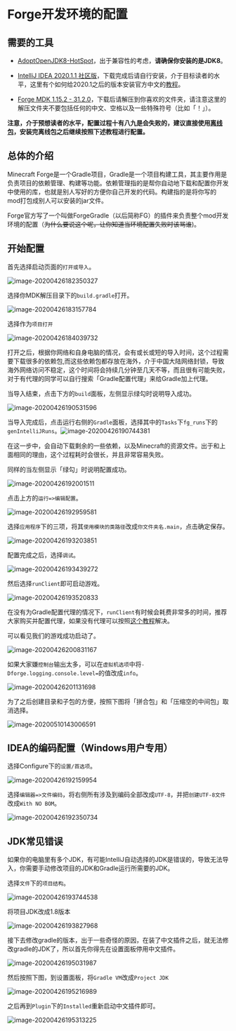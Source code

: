 # Forge开发环境的配置

## 需要的工具

-  [AdoptOpenJDK8-HotSpot](https://adoptopenjdk.net/?variant=openjdk8&jvmVariant=hotspot)，出于兼容性的考虑，**请确保你安装的是JDK8**。
- [IntelliJ IDEA 2020.1.1 社区版](https://www.jetbrains.com/zh-cn/idea/download/)，下载完成后请自行安装，介于目标读者的水平，这里有个如何给2020.1之后的版本安装官方中文的[教程](https://www.bilibili.com/video/BV1NT4y137nb)。

- [Forge MDK 1.15.2 - 31.2.0](https://files.minecraftforge.net/maven/net/minecraftforge/forge/1.15.2-31.2.0/forge-1.15.2-31.2.0-mdk.zip)，下载后请解压到你喜欢的文件夹，请注意这里的解压文件夹不要包括任何的中文、空格以及一些特殊符号（比如「！」）。

**注意，介于预想读者的水平，配置过程十有八九是会失败的，建议直接使用[离线包](https://v2mcdev.com/t/topic/249/2)，安装完离线包之后继续按照下述教程进行配置。**

## 总体的介绍

Minecraft Forge是一个Gradle项目，Gradle是一个项目构建工具，其主要作用是负责项目的依赖管理、构建等功能。依赖管理指的是帮你自动地下载和配置你开发中使用的库，也就是别人写好的方便你自己开发的代码。构建指的是将你写的mod打包成别人可以安装的jar文件。

Forge官方写了一个叫做ForgeGradle（以后简称FG）的插件来负责整个mod开发环境的配置（~~为什么要说这个呢，让你知道当环境配置失败时该骂谁~~)。

## 开始配置

首先选择启动页面的`打开或导入`。

![image-20200426182350327](setup.assets/image-20200426182350327.png)

选择你MDK解压目录下的`build.gradle`打开。

![image-20200426183157784](setup.assets/image-20200426183157784.png)

选择作为`项目打开`

![image-20200426184039732](setup.assets/image-20200426184039732.png)

打开之后，根据你网络和自身电脑的情况，会有或长或短的导入时间，这个过程需要下载很多的依赖包,而这些依赖包都存放在海外，介于中国大陆网络封锁，导致海外网络访问不稳定，这个时间将会持续几分钟至几天不等，而且很有可能失败，对于有代理的同学可以自行搜索「Gradle配置代理」来给Gradle加上代理。

当导入结束，点击下方的`build`面板，左侧显示绿勾时说明导入成功。

![image-20200426190531596](setup.assets/image-20200426190531596.png)

当导入完成后，点击运行右侧的`Gradle`面板，选择其中的`Tasks`下`fg_runs`下的`genIntelliJRuns`。![image-20200426190744381](setup.assets/image-20200426190744381.png)

在这一步中，会自动下载剩余的一些依赖，以及Minecraft的资源文件。出于和上面相同的理由，这个过程耗时会很长，并且非常容易失败。

同样的当左侧显示「绿勾」时说明配置成功。

![image-20200426192001511](setup.assets/image-20200426192001511.png)

点击上方的`运行=>编辑配置`。

![image-20200426192959581](setup.assets/image-20200426192959581.png)

选择`应用程序`下的三项，将其`使用模块的类路径`改成`你文件夹名.main`，点击确定保存。

![image-20200426193203851](setup.assets/image-20200426193203851.png)

配置完成之后，选择`调试`。

![image-20200426193439272](setup.assets/image-20200426193439272.png)

然后选择`runClient`即可启动游戏。

![image-20200426193520833](setup.assets/image-20200426193520833.png)

在没有为Gradle配置代理的情况下，`runClient`有时候会耗费非常多的时间，推荐大家购买并配置代理，如果没有代理可以按照[这个教程](https://v2mcdev.com/t/topic/304)解决。

可以看见我们的游戏成功启动了。

![image-20200426200831167](setup.assets/image-20200426200831167.png)

如果大家嫌`控制台`输出太多，可以在`虚拟机选项`中将`-Dforge.logging.console.level=`的值改成`info`。

![image-20200426201131698](setup.assets/image-20200426201131698.png)

为了之后创建目录和子包的方便，按照下图将「拼合包」和「压缩空的中间包」取消选择。

![image-20200510143006591](setup.assets/image-20200510143006591.png)

## IDEA的编码配置（Windows用户专用）

选择Configure下的`设置/首选项`。

![image-20200426192159954](setup.assets/image-20200426192159954.png)



选择`编辑器=>文件编码`，将右侧所有涉及到编码全部改成`UTF-8`，并把`创建UTF-8文件`改成`With NO BOM`。

![image-20200426192350734](setup.assets/image-20200426192350734.png)

## JDK常见错误

如果你的电脑里有多个JDK，有可能IntelliJ自动选择的JDK是错误的，导致无法导入，你需要手动修改项目的JDK和Gradle运行所需要的JDK。

选择`文件`下的`项目结构`。

![image-20200426193744538](setup.assets/image-20200426193744538.png)

将项目JDK改成1.8版本

![image-20200426193827968](setup.assets/image-20200426193827968.png)

接下去修改gradle的版本，出于一些奇怪的原因，在装了中文插件之后，就无法修改gradle的JDK了，所以首先你得先在设置面板停用中文插件。

![image-20200426195031987](setup.assets/image-20200426195031987.png)

然后按照下图，到设置面板，将`Gradle VM`改成`Project JDK`

![image-20200426195216989](setup.assets/image-20200426195216989.png)

之后再到`Plugin`下的`Installed`重新启动中文插件即可。

![image-20200426195313225](setup.assets/image-20200426195313225.png)


